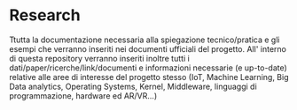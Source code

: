 # Research
Ttutta la documentazione necessaria alla spiegazione tecnico/pratica e gli esempi che verranno inseriti nei documenti ufficiali del progetto. All' interno di questa repository verranno inseriti inoltre tutti i dati/paper/ricerche/link/documenti e informazioni necessarie (e up-to-date) relative alle aree di interesse del progetto stesso (IoT, Machine Learning, Big Data analytics, Operating Systems, Kernel, Middleware, linguaggi di programmazione, hardware ed AR/VR...)
